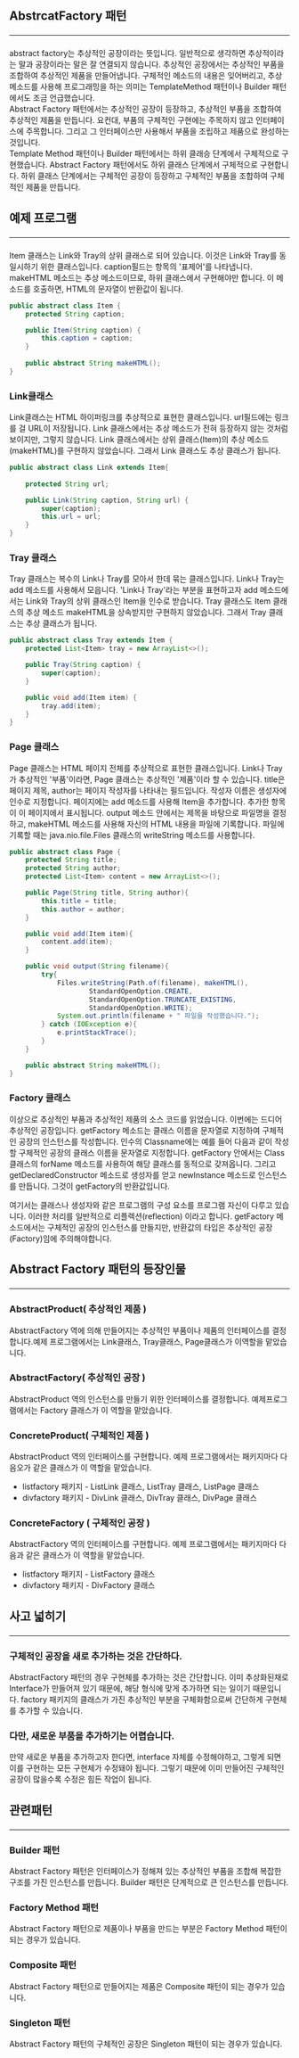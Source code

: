 ## AbstrcatFactory 패턴<hr>
abstract factory는 추상적인 공장이라는 뜻입니다. 일반적으로 생각하면 추상적이라는 말과 공장이라는 말은 잘 연결되지 않습니다. 
추상적인 공장에서는 추상적인 부품을 조합하여 추상적인 제품을 만들어냅니다. 구체적인 메소드의 내용은 잊어버리고, 추상 메소드를 사용해 프로그래밍을
하는 의미는 TemplateMethod 패턴이나 Builder 패턴에서도 조금 언급했습니다.<br>
Abstract Factory 패턴에서는 추상적인 공장이 등장하고, 추상적인 부품을 조합하여 추상적인 제품을 만듭니다. 요컨대, 부품의 구체적인 구현에는
주목하지 않고 인터페이스에 주목합니다. 그리고 그 인터페이스만 사용해서 부품을 조립하고 제품으로 완성하는 것입니다.<br>
Template Method 패턴이나 Builder 패턴에서는 하위 클래승 단계에서 구체적으로 구현했습니다. Abstract Factory 패턴에서도 
하위 클래스 단계에서 구체적으로 구현합니다. 하위 클래스 단계에서는 구체적인 공장이 등장하고 구체적인 부품을 조합하여 구체적인 제품을 만듭니다. 


## 예제 프로그램 <hr>
Item 클래스는 Link와 Tray의 상위 클래스로 되어 있습니다. 이것은 Link와 Tray를 동일시하기 위한 클래스입니다. caption필드는
항목의 '표제어'를 나타냅니다. makeHTML 메소드는 추상 메소드이므로, 하위 클래스에서 구현해야만 합니다. 이 메소드를 호출하면, 
HTML의 문자열이 반환값이 됩니다. 
```java
public abstract class Item {
    protected String caption;

    public Item(String caption) {
        this.caption = caption;
    }
    
    public abstract String makeHTML();
}
```

### Link클래스
Link클래스는 HTML 하이퍼링크를 추상적으로 표현한 클래스입니다. url필드에는 링크를 걸 URL이 저장됩니다.
Link 클래스에서는 추상 메소드가 전혀 등장하지 않는 것처럼 보이지만, 그렇지 않습니다.
Link 클래스에서는 상위 클래스(Item)의 추상 메소드(makeHTML)를 구현하지 않았습니다.
그래서 Link 클래스도 추상 클래스가 됩니다.

```java
public abstract class Link extends Item{
    
    protected String url;

    public Link(String caption, String url) {
        super(caption);
        this.url = url;
    }
}
```


### Tray 클래스
Tray 클래스는 복수의 Link나 Tray를 모아서 한데 묶는 클래스입니다. Link나 Tray는 add 메소드를 사용해서 모읍니다. 'Link나 Tray'라는
부분을 표현하고자 add 메소드에서는 Link와 Tray의 상위 클래스인 Item을 인수로 받습니다. Tray 클래스도 Item 클래스의 추상 메소드 
makeHTML을 상속받지만 구현하지 않았습니다. 그래서 Tray 클래스는 추상 클래스가 됩니다. 
```java
public abstract class Tray extends Item {
    protected List<Item> tray = new ArrayList<>();

    public Tray(String caption) {
        super(caption);
    }

    public void add(Item item) {
        tray.add(item);
    }
}
```

### Page 클래스 
Page 클래스는 HTML 페이지 전체를 추상적으로 표현한 클래스입니다. Link나 Tray가 추상적인 '부품'이라면, Page 클래스는 추상적인
'제품'이라 할 수 있습니다. title은 페이지 제목, author는 페이지 작성자를 나타내는 필드입니다. 작성자 이름은 생성자에 인수로 지정합니다. 
페이지에는 add 메소드를 사용해 Item을 추가합니다. 추가한 항목이 이 페이지에서 표시됩니다. output 메소드 안에서는 제목을 바탕으로
파일명을 결정하고, makeHTML 메소드를 사용해 자신의 HTML 내용을 파일에 기록합니다. 파일에 기록할 때는 java.nio.file.Files 클래스의
writeString 메소드를 사용합니다. 
```java
public abstract class Page {
    protected String title;
    protected String author;
    protected List<Item> content = new ArrayList<>();

    public Page(String title, String author){
        this.title = title;
        this.author = author;
    }

    public void add(Item item){
        content.add(item);
    }

    public void output(String filename){
        try{
            Files.writeString(Path.of(filename), makeHTML(),
                    StandardOpenOption.CREATE,
                    StandardOpenOption.TRUNCATE_EXISTING,
                    StandardOpenOption.WRITE);
            System.out.println(filename + " 파일을 작성했습니다.");
        } catch (IOException e){
            e.printStackTrace();
        }
    }

    public abstract String makeHTML();
}
```

### Factory 클래스 
이상으로 추상적인 부품과 추상적인 제품의 소스 코드를 읽었습니다. 이번에는 드디어 추상적인 공장입니다. getFactory 메소드는 
클래스 이름을 문자열로 지정하여 구체적인 공장의 인스턴스를 작성합니다. 인수의 Classname에는 예를 들어 다음과 같이 작성할 구체적인
공장의 클래스 이름을 문자열로 지정합니다. 
getFactory 안에서는 Class 클래스의 forName 메소드를 사용하여 해당 클래스를 동적으로 갖져옵니다. 그리고 getDeclaredConstructor
메소드로 생성자를 얻고 newInstance 메소드로 인스턴스를 만듭니다. 그것이 getFactory의 반환값입니다. 

여기서는 클래스나 생성자와 같은 프로그램의 구성 요소를 프로그램 자신이 다루고 있습니다. 이러한 처리를 일반적으로 리플렉션(reflection)
이라고 합니다. getFactory 메소드에서는 구체적인 공장의 인스턴스를 만들지만, 반환값의 타입은 추상적인 공장(Factory)임에 주의해야합니다.


## Abstract Factory 패턴의 등장인물<hr>
### AbstractProduct( 추상적인 제품 )
AbstractFactory 역에 의해 만들어지는 추상적인 부품이나 제품의 인터페이스를 결정합니다.예제 프로그램에서는 Link클래스, Tray클래스,
Page클래스가 이역할을 맡았습니다. 
### AbstractFactory( 추상적인 공장 )
AbstractProduct 역의 인스턴스를 만들기 위한 인터페이스를 결정합니다. 예제프로그램에서는 Factory 클래스가
이 역할을 맡았습니다. 
### ConcreteProduct( 구체적인 제품 )
AbstractProduct 역의 인터페이스를 구현합니다. 예제 프로그램에서는 패키지마다 다음오가 같은 클래스가 이 역할을 맡았습니다.
- listfactory 패키지 - ListLink 클래스, ListTray 클래스, ListPage 클래스
- divfactory 패키지 - DivLink 클래스, DivTray 클래스, DivPage 클래스 

### ConcreteFactory ( 구체적인 공장 )
AbstractFactory 역의 인터페이스를 구현합니다. 예제 프로그램에서는 패키지마다 다음과 같은 클래스가 이 역할을 맡았습니다. 
- listfactory 패키지 - ListFactory 클래스
- divfactory 패키지 - DivFactory 클래스

## 사고 넓히기 <hr>
### 구체적인 공장을 새로 추가하는 것은 간단하다. 
AbstractFactory 패턴의 경우 구현체를 추가하는 것은 간단합니다. 이미 추상화된채로 Interface가 만들어져 있기 때문에,
해당 형식에 맞게 추가하면 되는 일이기 때문입니다. factory 패키지의 클래스가 가진 추상적인 부분을 구체화함으로써 간단하게 구현체를 
추가할 수 있습니다. 
### 다만, 새로운 부품을 추가하기는 어렵습니다. 
만약 새로운 부품을 추가하고자 한다면, interface 자체를 수정해야하고, 그렇게 되면 이를 구현하는 모든 구현체가 수정돼야 됩니다. 
그렇기 때문에 이미 만들어진 구체적인 공장이 많을수록 수정은 힘든 작업이 됩니다. 

## 관련패턴 <hr>
### Builder 패턴
Abstract Factory 패턴은 인터페이스가 정해져 있는 추상적인 부품을 조합해 복잡한 구조를 가진 인스턴스를 만듭니다. 
Builder 패턴은 단계적으로 큰 인스턴스를 만듭니다. 
### Factory Method 패턴
Abstract Factory 패턴으로 제품이나 부품을 만드는 부분은 Factory Method 패턴이 되는 경우가 있습니다. 
### Composite 패턴
Abstract Factory 패턴으로 만들어지는 제품은 Composite 패턴이 되는 경우가 있습니다. 
### Singleton 패턴
Abstract Factory 패턴의 구체적인 공장은 Singleton 패턴이 되는 경우가 있습니다.
